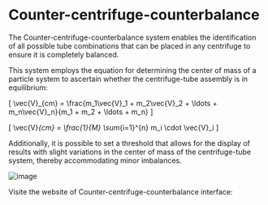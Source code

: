 # Counter-centrifuge-counterbalance

The Counter-centrifuge-counterbalance system enables the identification of all possible tube combinations that can be placed in any centrifuge to ensure it is completely balanced. 

This system employs the equation for determining the center of mass of a particle system to ascertain whether the centrifuge-tube assembly is in equilibrium:

\[
\vec{V}_{cm} = \frac{m_1\vec{V}_1 + m_2\vec{V}_2 + \ldots + m_n\vec{V}_n}{m_1 + m_2 + \ldots + m_n}
\]

\[
\vec{V}_{cm} = \frac{1}{M} \sum_{i=1}^{n} m_i \cdot \vec{V}_i
\]

Additionally, it is possible to set a threshold that allows for the display of results with slight variations in the center of mass of the centrifuge-tube system, thereby accommodating minor imbalances.

![image](https://github.com/KieferBedoya/Counter-centrifuge-counterbalance/assets/85381512/5005330c-923a-4950-ad83-b3f08b11d44d)

Visite the website of Counter-centrifuge-counterbalance interface: 
